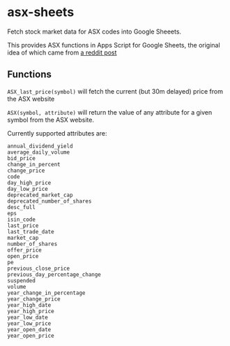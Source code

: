 # asx-sheets

Fetch stock market data for ASX codes into Google Sheeets.

This provides ASX functions in Apps Script for Google Sheets,
the original idea of which came from
[a reddit post](https://www.reddit.com/r/ASX_Bets/comments/mbbdvf/how_to_get_3_decimal_places_for_stock_prices_in/)

## Functions

```ASX_last_price(symbol)``` will fetch the current (but 30m delayed) price from the ASX website

```ASX(symbol, attribute)``` will return the value of any attribute for a given symbol from the ASX website.

Currently supported attributes are:
```
annual_dividend_yield
average_daily_volume
bid_price
change_in_percent
change_price
code
day_high_price
day_low_price
deprecated_market_cap
deprecated_number_of_shares
desc_full
eps
isin_code
last_price
last_trade_date
market_cap
number_of_shares
offer_price
open_price
pe
previous_close_price
previous_day_percentage_change
suspended
volume
year_change_in_percentage
year_change_price
year_high_date
year_high_price
year_low_date
year_low_price
year_open_date
year_open_price
```
